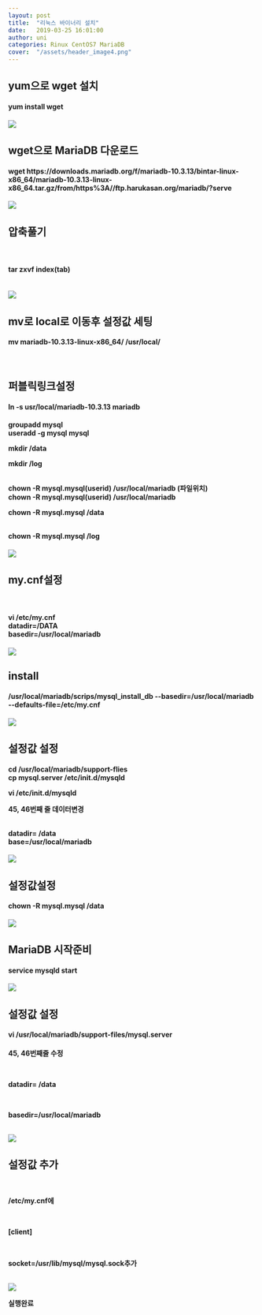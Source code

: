 ```yaml
---
layout: post
title:  "리눅스 바이너리 설치"
date:   2019-03-25 16:01:00
author: uni
categories: Rinux CentOS7 MariaDB
cover:  "/assets/header_image4.png"
---
```



<h2>yum으로 wget 설치</h2>




<h4> yum install wget</h4>

 
<img  src="/assets/images/bi1.jpg">




<h2>wget으로 MariaDB 다운로드</h2>

<h4>wget https://downloads.mariadb.org/f/mariadb-10.3.13/bintar-linux-x86_64/mariadb-10.3.13-linux-x86_64.tar.gz/from/https%3A//ftp.harukasan.org/mariadb/?serve</h4>
 
 
 
<img  src="/assets/images/bi2.jpg">



<h2>압축풀기</h2>

<br>
<h4>tar zxvf index(tab)</h4>

 <br>

 
<img  src="/assets/images/bi3.jpg">




<h2>mv로 local로 이동후 설정값 세팅</h2>

<h4>mv mariadb-10.3.13-linux-x86_64/ /usr/local/</h4>
<br>
<h2>퍼블릭링크설정</h2>
<h4>ln -s usr/local/mariadb-10.3.13<tab> mariadb
<br>
<h4>
groupadd mysql

<br>
useradd -g mysql mysql

<br>

mkdir /data
<br>

mkdir /log

<br>
chown -R mysql.mysql(userid) /usr/local/mariadb (파일위치)

<br>
chown -R mysql.mysql(userid) /usr/local/mariadb
<br>

chown -R mysql.mysql /data

<br>
chown -R mysql.mysql /log


 </h4>
 
<img  src="/assets/images/bi4.jpg">




<br>
<h2>my.cnf설정</h2>


<br>
<h4>vi /etc/my.cnf

<br>
datadir=/DATA


<br>
basedir=/usr/local/mariadb

 </h4>

 
<img  src="/assets/images/bi5.jpg">





<h2>install</h2>

<h4>
/usr/local/mariadb/scrips/mysql_install_db --basedir=/usr/local/mariadb --defaults-file=/etc/my.cnf</h4>
 

 
<img  src="/assets/images/bi6.jpg">



<h2>설정값 설정</h2>



<h4>cd /usr/local/mariadb/support-flies


<br>
cp mysql.server /etc/init.d/mysqld

<br>

vi /etc/init.d/mysqld
<br>


45, 46번째 줄 데이터변경


<br>
datadir= /data


<br>
base=/usr/local/mariadb

 </h4>

 
<img  src="/assets/images/bi7.jpg">





<h2>설정값설정</h2>



<h4>chown -R mysql.mysql /data</h4>
 

 
<img  src="/assets/images/bi8.jpg">



<h2>MariaDB 시작준비</h2>



<h4>service mysqld start</h4>
 

 
<img  src="/assets/images/bi9.jpg">



<h2> 설정값 설정 </h2>



<h4>vi /usr/local/mariadb/support-files/mysql.server</h4>



45, 46번째줄 수정

<br>

datadir= /data

<br>

basedir=/usr/local/mariadb
 
<br>
 
<img  src="/assets/images/bi10.jpg">




<h2>설정값 추가</h2>


<br>

/etc/my.cnf에

<br>

[client]

<br>

socket=/usr/lib/mysql/mysql.sock추가
 
 
<br>

<img  src="/assets/images/bi11.jpg">






실행완료


















